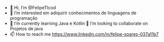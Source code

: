 - 👋 Hi, I’m @FelipeTIcod
- 👀 I’m interested  em adiquirir conhecimentos de linguagens de programação
- 🌱 I’m currently learning  Java e Kotlin
 💞️ I’m looking to collaborate on  Projetos de java 
- 📫 How to reach me  https://www.linkedin.com/in/felipe-soares-037a11b7

<!---
FelipeTIcod/FelipeTIcod is a ✨ special ✨ repository because its `README.md` (this file) appears on your GitHub profile.
You can click the Preview link to take a look at your changes.
--->
